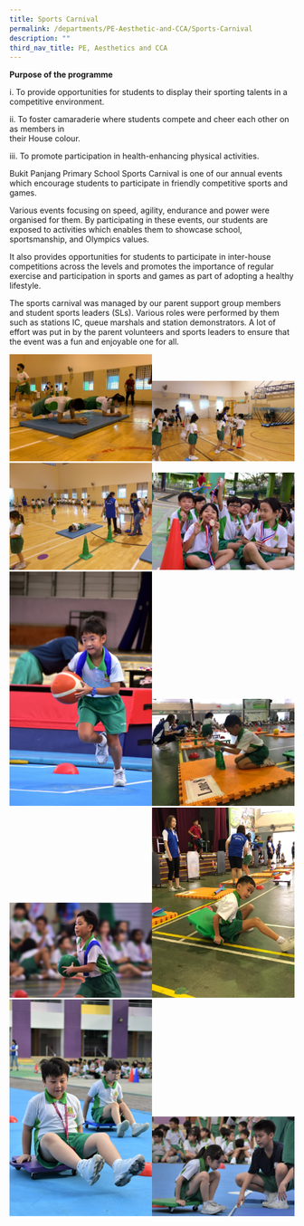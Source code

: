 ```yaml
---
title: Sports Carnival
permalink: /departments/PE-Aesthetic-and-CCA/Sports-Carnival
description: ""
third_nav_title: PE, Aesthetics and CCA
---
```



**Purpose of the programme**

 

i.              To provide opportunities for students to display their sporting talents in a competitive 
                environment.


ii.             To foster camaraderie where students compete and cheer each other on as members in  
                their House colour.

iii.            To promote participation in health-enhancing physical activities.

 

Bukit Panjang Primary School Sports Carnival is one of our annual events which encourage students to participate in friendly competitive sports and games.

Various events focusing on speed, agility, endurance and power were organised for them. By participating in these events, our students are exposed to activities which enables them to showcase school, sportsmanship, and Olympics values.

It also provides opportunities for students to participate in inter-house competitions across the levels and promotes the importance of regular exercise and participation in sports and games as part of adopting a healthy lifestyle.

The sports carnival was managed by our parent support group members and student sports leaders (SLs). Various roles were performed by them such as stations IC, queue marshals and station demonstrators. A lot of effort was put in by the parent volunteers and sports leaders to ensure that the event was a fun and enjoyable one for all.

<img src="/images/sports1.jpg" 
     style="width:50%"><img src="/images/sports2.jpg" 
     style="width:50%"><img src="/images/sports3.jpg" 
     style="width:50%"><img src="/images/sports4.jpg" 
     style="width:50%"><img src="/images/sports5.jpg" 
     style="width:50%"><img src="/images/sports6.jpg" 
     style="width:50%"><img src="/images/sports7.jpg" 
     style="width:50%"><img src="/images/sports8.jpg" 
     style="width:50%"><img src="/images/sports9.jpg" 
     style="width:50%"><img src="/images/sports10.jpg" 
     style="width:50%">